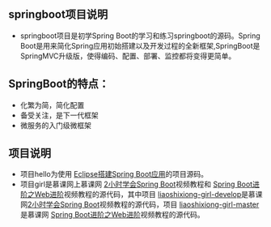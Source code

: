 ## springboot项目说明
- springboot项目是初学Spring Boot的学习和练习springboot的源码。Spring Boot是用来简化Spring应用初始搭建以及开发过程的全新框架,SpringBoot是SpringMVC升级版，使得编码、配置、部署、监控都将变得更简单。
## SpringBoot的特点：
- 化繁为简，简化配置
- 备受关注，是下一代框架
- 微服务的入门级微框架

## 项目说明
- 项目hello为使用 [Eclipse搭建Spring Boot应用](http://www.jianshu.com/p/052fe1d45c5c)的项目源码。
- 项目girl是慕课网上慕课网 [2小时学会Spring Boot](http://www.imooc.com/learn/767)视频教程和 [Spring Boot进阶之Web进阶]( http://www.imooc.com/learn/810)视频教程的源代码，其中项目 [liaoshixiong-girl-develop](tree/master/girl/liaoshixiong-girl-develop/)是慕课网[2小时学会Spring Boot](http://www.imooc.com/learn/767)视频教程的源代码，项目 [liaoshixiong-girl-master](tree/master/girl/liaoshixiong-girl-develop/)是慕课网 [Spring Boot进阶之Web进阶]( http://www.imooc.com/learn/810)视频教程的源代码。


